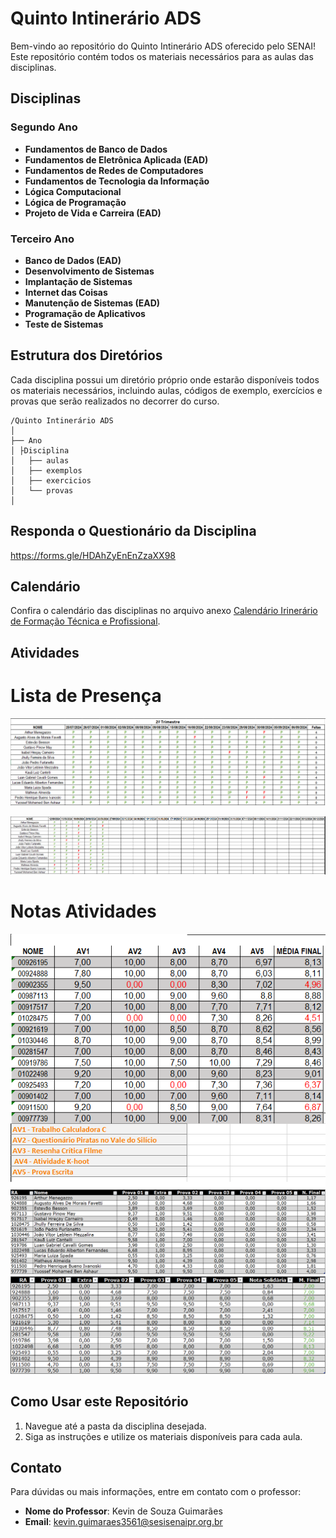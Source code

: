 # Quinto Intinerário ADS

Bem-vindo ao repositório do Quinto Intinerário ADS oferecido pelo SENAI! Este repositório contém todos os materiais necessários para as aulas das disciplinas.

## Disciplinas


### Segundo Ano  
- **Fundamentos de Banco de Dados**  
- **Fundamentos de Eletrônica Aplicada (EAD)**  
- **Fundamentos de Redes de Computadores**  
- **Fundamentos de Tecnologia da Informação**  
- **Lógica Computacional**  
- **Lógica de Programação**  
- **Projeto de Vida e Carreira (EAD)**  

### Terceiro Ano  
- **Banco de Dados (EAD)**  
- **Desenvolvimento de Sistemas**  
- **Implantação de Sistemas**  
- **Internet das Coisas**  
- **Manutenção de Sistemas (EAD)**  
- **Programação de Aplicativos**  
- **Teste de Sistemas**  

## Estrutura dos Diretórios

Cada disciplina possui um diretório próprio onde estarão disponíveis todos os materiais necessários, incluindo aulas, códigos de exemplo, exercícios e provas que serão realizados no decorrer do curso.

```
/Quinto Intinerário ADS
│
├── Ano
│ ├Disciplina 
│ 	├── aulas
│ 	├── exemplos
│ 	├── exercicios
│ 	└── provas
│

```

## Responda o Questionário da Disciplina

https://forms.gle/HDAhZyEnEnZzaXX98

## Calendário

Confira o calendário das disciplinas no arquivo anexo 
[Calendário Irinerário de Formação Técnica e Profissional](Imagens/Calendario_V_Itinerario.pdf).

## Atividades

# Lista de Presença

![Lista de Presença II Trimestre](Imagens/Chamada_IITrimestre.png)

![Lista de Presença III Trimestre](Imagens/Chamada_IIITrimestre.png)

# Notas Atividades

![Notas](Imagens/Notas.png)
![Notas2](Imagens/Notas01.png)
![Notas3](Imagens/MediaFinal.png)

## Como Usar este Repositório

1. Navegue até a pasta da disciplina desejada.
2. Siga as instruções e utilize os materiais disponíveis para cada aula.

## Contato

Para dúvidas ou mais informações, entre em contato com o professor:
- **Nome do Professor**: Kevin de Souza Guimarães
- **Email**: kevin.guimaraes3561@sesisenaipr.org.br
